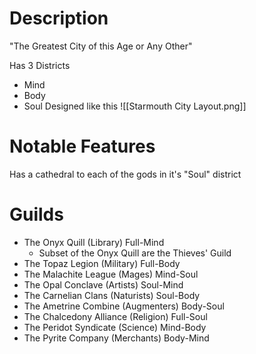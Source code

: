 # Description
"The Greatest City of this Age or Any Other"

Has 3 Districts
- Mind
- Body
- Soul
Designed like this
![[Starmouth City Layout.png]]


# Notable Features
Has a cathedral to each of the gods in it's "Soul" district

# Guilds
- The Onyx Quill (Library) Full-Mind 
	- Subset of the Onyx Quill are the Thieves' Guild
- The Topaz Legion (Military) Full-Body 
- The Malachite League (Mages) Mind-Soul 
- The Opal Conclave (Artists) Soul-Mind 
- The Carnelian Clans (Naturists) Soul-Body 
- The Ametrine Combine (Augmenters) Body-Soul 
- The Chalcedony Alliance (Religion) Full-Soul 
- The Peridot Syndicate (Science) Mind-Body 
- The Pyrite Company (Merchants) Body-Mind